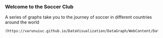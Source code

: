 
### Welcome to the Soccer Club

A series of graphs take you to the journey of soccer in different countries around the world


```
(https://varunuiuc.github.io/DataVisualization/DataGraph/WebContent/DataGraph.html)
```

